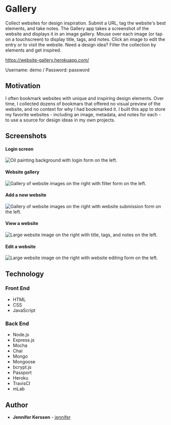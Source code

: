 # Gallery

Collect websites for design inspiration. Submit a URL, tag the website's best elements, and take notes. The Gallery app takes a screenshot of the website and displays it in an image gallery. Mouse over each image (or tap on a touchscreen) to display title, tags, and notes. Click an image to edit the entry or to visit the website. Need a design idea? Filter the collection by elements and get inspired.

https://website-gallery.herokuapp.com/

Username: demo / Password: password

## Motivation

I often bookmark websites with unique and inspiring design elements. Over time, I collected dozens of bookmars that offered no visual preview of the website, and no context for why I had bookmarked it. I built this app to store my favorite websites - including an image, metadata, and notes for each - to use a source for design ideas in my own projects.

## Screenshots

#### Login screen
![Oil painting background with login form on the left.](https://i.imgur.com/ytTg9ZB.jpg)

#### Website gallery
![Gallery of website images on the right with filter form on the left.](https://i.imgur.com/sct6tEh.jpg)

#### Add a new website
![Gallery of website images on the right with website submission form on the left.](https://i.imgur.com/jXVUGE7.png)

#### View a website
![Large website image on the right with title, tags, and notes on the left.](https://i.imgur.com/tuFyfQ3.png)

#### Edit a website
![Large website image on the right with website editing form on the left.](https://i.imgur.com/28fvdoX.png)

## Technology

### Front End
* HTML
* CSS
* JavaScript

### Back End
* Node.js
* Express.js
* Mocha
* Chai
* Mongo
* Mongoose
* bcrypt.js
* Passport
* Heroku
* TravisCI
* mLab


## Author

* **Jennifer Kerssen** - [jennifer](https://github.com/jennifer)